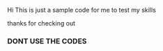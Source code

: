 Hi This is just a sample code for me to test my skills

thanks for checking out


### DONT USE THE CODES ###

